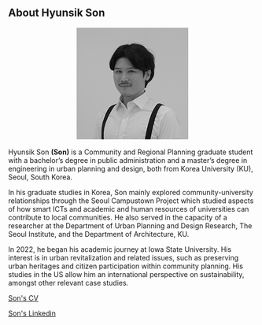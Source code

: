 ## About Hyunsik Son

<p align="center"><img src="Son_1.jpg"></p>

Hyunsik Son **(Son)** is a Community and Regional Planning graduate student with a bachelor’s degree in public administration and a master’s degree in engineering in urban planning and design, both from Korea University (KU), Seoul, South Korea.

In his graduate studies in Korea, Son mainly explored community-university relationships through the Seoul Campustown Project which studied aspects of how smart ICTs and academic and human resources of universities can contribute to local communities. He also served in the capacity of a researcher at the Department of Urban Planning and Design Research, The Seoul Institute, and the Department of Architecture, KU.

In 2022, he began his academic journey at Iowa State University. His interest is in urban revitalization and related issues, such as preserving urban heritages and citizen participation within community planning. His studies in the US allow him an international perspective on sustainability, amongst other relevant case studies.


[Son's CV]()


[Son's Linkedin](https://www.linkedin.com/in/hyunsikson/)
